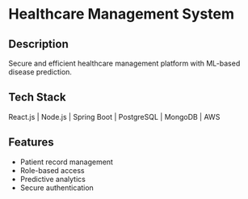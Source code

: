 # Healthcare Management System
## Description
Secure and efficient healthcare management platform with ML-based disease prediction.

## Tech Stack
React.js | Node.js | Spring Boot | PostgreSQL | MongoDB | AWS

## Features
- Patient record management
- Role-based access
- Predictive analytics
- Secure authentication


